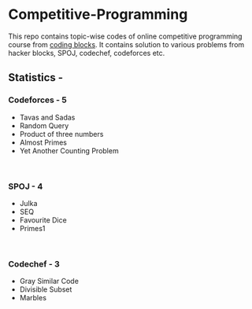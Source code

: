 # Competitive-Programming
This repo contains topic-wise codes of online competitive programming course from [coding blocks](https://online.codingblocks.com/courses/competitive-programming-course-online#runs).
It contains solution to various problems from hacker blocks, SPOJ, codechef, codeforces etc.

## Statistics - 
 ### Codeforces - 5 
- Tavas and Sadas
- Random Query
- Product of three numbers
- Almost Primes
- Yet Another Counting Problem

<br />

 ### SPOJ - 4 
 - Julka
 - SEQ
 - Favourite Dice
 - Primes1

<br />

### Codechef - 3 
- Gray Similar Code
- Divisible Subset
- Marbles
